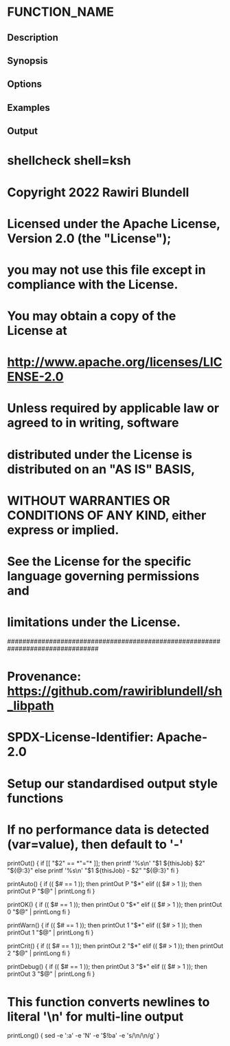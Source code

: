 # FUNCTION_NAME

## Description

## Synopsis

## Options

## Examples

## Output
# shellcheck shell=ksh

# Copyright 2022 Rawiri Blundell
#
# Licensed under the Apache License, Version 2.0 (the "License");
# you may not use this file except in compliance with the License.
# You may obtain a copy of the License at
#
#     http://www.apache.org/licenses/LICENSE-2.0
#
# Unless required by applicable law or agreed to in writing, software
# distributed under the License is distributed on an "AS IS" BASIS,
# WITHOUT WARRANTIES OR CONDITIONS OF ANY KIND, either express or implied.
# See the License for the specific language governing permissions and
# limitations under the License.
################################################################################
# Provenance: https://github.com/rawiriblundell/sh_libpath
# SPDX-License-Identifier: Apache-2.0

# Setup our standardised output style functions
# If no performance data is detected (var=value), then default to '-'
printOut() {
  if [[ "$2" == *"="* ]]; then
    printf '%s\n' "$1 ${thisJob} $2" "${@:3}"
  else
    printf '%s\n' "$1 ${thisJob} - $2" "${@:3}"
  fi
}

printAuto() {
  if (( $# == 1 )); then
    printOut P "$*"
  elif (( $# > 1 )); then
    printOut P "$@" | printLong
  fi
}

printOK() {
  if (( $# == 1 )); then
    printOut 0 "$*"
  elif (( $# > 1 )); then
    printOut 0 "$@" | printLong
  fi
}

printWarn() {
  if (( $# == 1 )); then
    printOut 1 "$*"
  elif (( $# > 1 )); then
    printOut 1 "$@" | printLong
  fi
}

printCrit() {
  if (( $# == 1 )); then
    printOut 2 "$*"
  elif (( $# > 1 )); then
    printOut 2 "$@" | printLong
  fi
}

printDebug() {
  if (( $# == 1 )); then
    printOut 3 "$*"
  elif (( $# > 1 )); then
    printOut 3 "$@" | printLong
  fi
}

# This function converts newlines to literal '\n' for multi-line output
printLong() {
  sed -e ':a' -e 'N' -e '$!ba' -e 's/\n/\\n/g'
}
